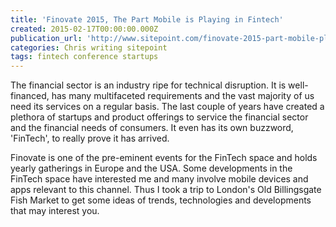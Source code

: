 ```yaml
---
title: 'Finovate 2015, The Part Mobile is Playing in Fintech'
created: 2015-02-17T00:00:00.000Z
publication_url: 'http://www.sitepoint.com/finovate-2015-part-mobile-playing-fintech/'
categories: Chris writing sitepoint
tags: fintech conference startups
---
```


The financial sector is an industry ripe for technical disruption. It is well-financed, has many multifaceted requirements and the vast majority of us need its services on a regular basis. The last couple of years have created a plethora of startups and product offerings to service the financial sector and the financial needs of consumers. It even has its own buzzword, 'FinTech', to really prove it has arrived.

Finovate is one of the pre-eminent events for the FinTech space and holds yearly gatherings in Europe and the USA. Some developments in the FinTech space have interested me and many involve mobile devices and apps relevant to this channel. Thus I took a trip to London's Old Billingsgate Fish Market to get some ideas of trends, technologies and developments that may interest you.

